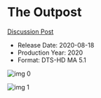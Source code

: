 # The Outpost

[Discussion Post](https://www.avsforum.com/threads/bass-eq-for-filtered-movies.2995212/post-59904294)

* Release Date: 2020-08-18
* Production Year: 2020
* Format: DTS-HD MA 5.1

![img 0](https://i.imgur.com/VtEAKZk.jpg)

![img 1](https://i.imgur.com/2isUTD5.png)

